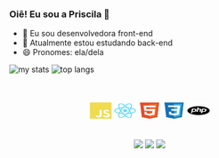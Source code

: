 ### Oiê! Eu sou a Priscila 👋





- 🔭 Eu sou desenvolvedora front-end
- 🌱 Atualmente estou estudando back-end
- 😄 Pronomes: ela/dela

<div align="left">
  <img alt="my stats" width="47%" src="https://github-readme-stats.vercel.app/api?username=priscilanascp"/>
  <img alt="top langs" width="37%" src="https://github-readme-stats.vercel.app/api/top-langs/?username=priscilanascp&layout=compact"/>
</div>

<div align="center"><br><br><br>
  <img alt="Js" height="30" width="40" src="https://raw.githubusercontent.com/devicons/devicon/master/icons/javascript/javascript-plain.svg">
  <img alt="React" height="30" width="40" src="https://raw.githubusercontent.com/devicons/devicon/master/icons/react/react-original.svg">
  <img alt="HTML" height="30" width="40" src="https://raw.githubusercontent.com/devicons/devicon/master/icons/html5/html5-original.svg">
  <img alt="CSS" height="30" width="40" src="https://raw.githubusercontent.com/devicons/devicon/master/icons/css3/css3-original.svg">
  <img alt="PHP" height="30" width="40" src="https://raw.githubusercontent.com/devicons/devicon/master/icons/php/php-plain.svg">
</div>

<div align="center"><br><br>
  <a href="https://instagram.com/priscilanascp" target="_blank"><img src="https://img.shields.io/badge/-Instagram-%23E4405F?style=for-the-badge&logo=instagram&logoColor=white" target="_blank"></a>
  <a href="mailto:priscilanascp93@gmail.com"><img src="https://img.shields.io/badge/-Gmail-%23333?style=for-the-badge&logo=gmail&logoColor=white" target="_blank"></a>
  <a href="https://www.linkedin.com/in/priscilanascp" target="_blank"><img src="https://img.shields.io/badge/-LinkedIn-%230077B5?style=for-the-badge&logo=linkedin&logoColor=white" target="_blank"></a> 
</div>
